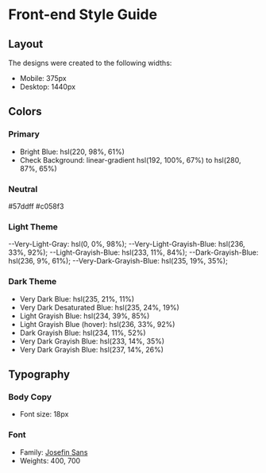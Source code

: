 # Front-end Style Guide

## Layout

The designs were created to the following widths:

- Mobile: 375px
- Desktop: 1440px

## Colors

### Primary

- Bright Blue: hsl(220, 98%, 61%)
- Check Background: linear-gradient hsl(192, 100%, 67%) to hsl(280, 87%, 65%)

### Neutral

#57ddff
#c058f3

### Light Theme

--Very-Light-Gray: hsl(0, 0%, 98%);
--Very-Light-Grayish-Blue: hsl(236, 33%, 92%);
--Light-Grayish-Blue: hsl(233, 11%, 84%);
--Dark-Grayish-Blue: hsl(236, 9%, 61%);
--Very-Dark-Grayish-Blue: hsl(235, 19%, 35%);

### Dark Theme

- Very Dark Blue: hsl(235, 21%, 11%)
- Very Dark Desaturated Blue: hsl(235, 24%, 19%)
- Light Grayish Blue: hsl(234, 39%, 85%)
- Light Grayish Blue (hover): hsl(236, 33%, 92%)
- Dark Grayish Blue: hsl(234, 11%, 52%)
- Very Dark Grayish Blue: hsl(233, 14%, 35%)
- Very Dark Grayish Blue: hsl(237, 14%, 26%)

## Typography

### Body Copy

- Font size: 18px

### Font

- Family: [Josefin Sans](https://fonts.google.com/specimen/Josefin+Sans)
- Weights: 400, 700
